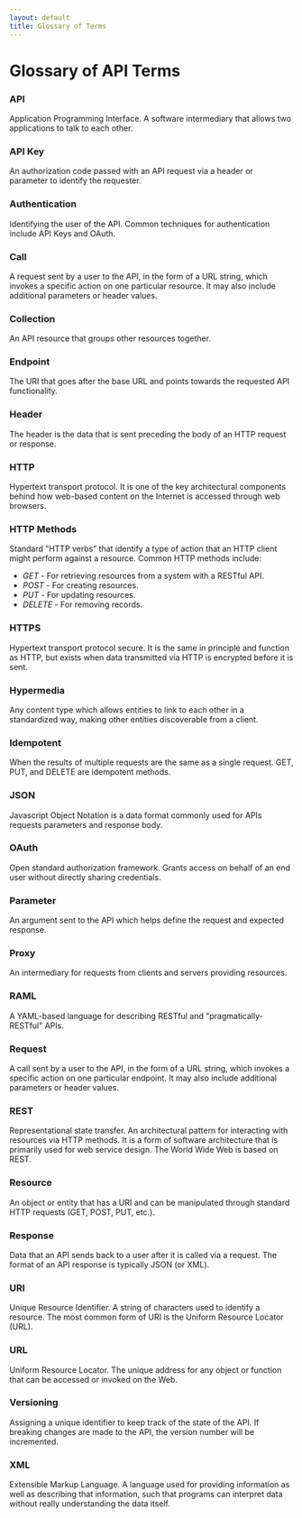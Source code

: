 ```yaml
---
layout: default
title: Glossary of Terms 
---
```



# Glossary of API Terms

### API 
Application Programming Interface. A software intermediary that allows two applications to talk to each other.

### API Key
An authorization code passed with an API request via a header or parameter to identify the requester.

### Authentication 
Identifying the user of the API. Common techniques for authentication include API Keys and OAuth.

### Call 
A request sent by a user to the API, in the form of a URL string, which invokes a specific action on one particular resource. It may also include additional parameters or header values.

### Collection 
An API resource that groups other resources together.

### Endpoint 
The URI that goes after the base URL and points towards the requested API functionality.

### Header 
The header is the data that is sent preceding the body of an HTTP request or response.

### HTTP
Hypertext transport protocol. It is one of the key architectural components behind how web-based content on the Internet is accessed through web browsers.

### HTTP Methods 
Standard ”HTTP verbs” that identify a type of action that an HTTP client might perform against a resource. Common HTTP methods include:

* *GET* - For retrieving resources from a system with a RESTful API.
* *POST* - For creating resources.
* *PUT* - For updating resources.
* *DELETE* - For removing records.

### HTTPS 
Hypertext transport protocol secure. It is the same in principle and function as HTTP, but exists when data transmitted via HTTP is encrypted before it is sent.

### Hypermedia 
Any content type which allows entities to link to each other in a standardized way, making other entities discoverable from a client.

### Idempotent
When the results of multiple requests are the same as a single request. GET, PUT, and DELETE are idempotent methods.

### JSON 
Javascript Object Notation is a data format commonly used for APIs requests parameters and response body.

### OAuth
Open standard authorization framework. Grants access on behalf of an end user without directly sharing credentials.

### Parameter
An argument sent to the API which helps define the request and expected response.

### Proxy
An intermediary for requests from clients and servers providing resources.

### RAML
A YAML-based language for describing RESTful and "pragmatically-RESTful" APIs.  

### Request 
A call sent by a user to the API, in the form of a URL string, which invokes a specific action on one particular endpoint. It may also include additional parameters or header values.

### REST 
Representational state transfer. An architectural pattern for interacting with resources via HTTP methods. It is a form of software architecture that is primarily used for web service design. The World Wide Web is based on REST.

### Resource 
An object or entity that has a URI and can be manipulated through standard HTTP requests (GET, POST, PUT, etc.).

### Response 
Data that an API sends back to a user after it is called via a request. The format of an API response is typically JSON (or XML).

### URI
Unique Resource Identifier. A string of characters used to identify a resource. The most common form of URI is the Uniform Resource Locator (URL).

### URL
Uniform Resource Locator. The unique address for any object or function that can be accessed or invoked on the Web.

### Versioning 
Assigning a unique identifier to keep track of the state of the API. If breaking changes are made to the API, the version number will be incremented.

### XML
Extensible Markup Language. A language used for providing information as well as describing that information, such that programs can interpret data without really understanding the data itself.

